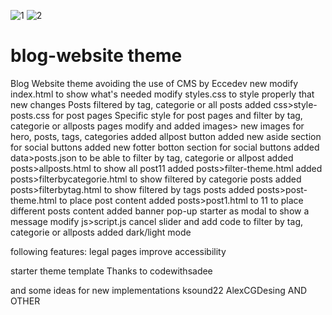 ![1](https://github.com/user-attachments/assets/681ee7a6-6a6f-488a-947a-6810a45fea8b)
![2](https://github.com/user-attachments/assets/9bf22709-1b2e-4e53-a511-5613062c0031)

# blog-website theme
Blog Website theme avoiding the use of CMS
by Eccedev
new
modify index.html to show what's needed
modify styles.css to style properly that new changes
Posts filtered by tag, categorie or all posts
added css>style-posts.css for post pages
Specific style for post pages and filter by tag, categorie or allposts pages
modify and added images> new images for hero, posts, tags, categories
added allpost button
added new aside section for social buttons
added new fotter botton section for social buttons
added data>posts.json to be able to filter by tag, categorie or allpost
added posts>allposts.html to show all post11
added posts>filter-theme.html
added posts>filterbycategorie.html to show filtered by categorie posts 
added posts>filterbytag.html to show filtered by tags posts 
added posts>post-theme.html to place post content
added posts>post1.html to 11 to place different posts content
added banner pop-up starter as modal to show a message
modify js>script.js cancel slider and add code to filter by tag, categorie or allposts
added dark/light mode

following features:
legal pages
improve accessibility

starter theme template
Thanks to 
codewithsadee

and some ideas for new implementations
ksound22
AlexCGDesing
AND OTHER

